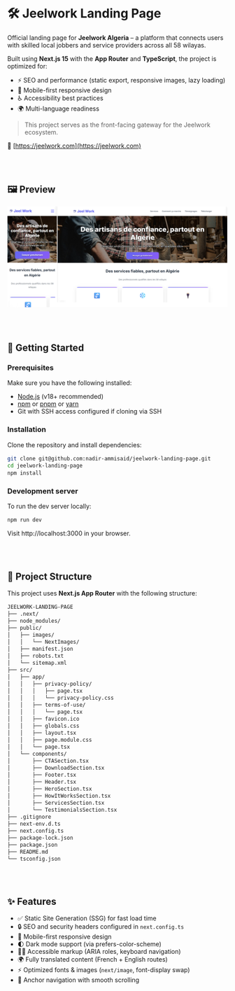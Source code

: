 # 🛠️ Jeelwork Landing Page

Official landing page for **Jeelwork Algeria** – a platform that connects users with skilled local jobbers and service providers across all 58 wilayas.

Built using **Next.js 15** with the **App Router** and **TypeScript**, the project is optimized for:
- ⚡ SEO and performance (static export, responsive images, lazy loading)
- 📱 Mobile-first responsive design
- ♿ Accessibility best practices
- 🌍 Multi-language readiness

> This project serves as the front-facing gateway for the Jeelwork ecosystem.

🔗 [https://jeelwork.com](https://jeelwork.com)

<br><br>

## 🖼️ Preview

![Jeelwork Landing Preview](public/images/landingPagePreview.png)

<br><br>


## 🚀 Getting Started

### Prerequisites

Make sure you have the following installed:

- [Node.js](https://nodejs.org/) (v18+ recommended)
- [npm](https://www.npmjs.com/) or [pnpm](https://pnpm.io/) or [yarn](https://yarnpkg.com/)
- Git with SSH access configured if cloning via SSH

### Installation

Clone the repository and install dependencies:

```bash
git clone git@github.com:nadir-ammisaid/jeelwork-landing-page.git
cd jeelwork-landing-page
npm install
```

### Development server
To run the dev server locally:

```bash
npm run dev
```

Visit http://localhost:3000 in your browser.

<br><br>


## 🧱 Project Structure

This project uses **Next.js App Router** with the following structure:

```
JEELWORK-LANDING-PAGE
├── .next/
├── node_modules/
├── public/
│   ├── images/
│   │   └── NextImages/
│   ├── manifest.json
│   ├── robots.txt
│   └── sitemap.xml
├── src/
│   ├── app/
│   │   ├── privacy-policy/
│   │   │   ├── page.tsx
│   │   │   └── privacy-policy.css
│   │   ├── terms-of-use/
│   │   │   └── page.tsx
│   │   ├── favicon.ico
│   │   ├── globals.css
│   │   ├── layout.tsx
│   │   ├── page.module.css
│   │   └── page.tsx
│   └── components/
│       ├── CTASection.tsx
│       ├── DownloadSection.tsx
│       ├── Footer.tsx
│       ├── Header.tsx
│       ├── HeroSection.tsx
│       ├── HowItWorksSection.tsx
│       ├── ServicesSection.tsx
│       └── TestimonialsSection.tsx
├── .gitignore
├── next-env.d.ts
├── next.config.ts
├── package-lock.json
├── package.json
├── README.md
└── tsconfig.json
```


<br><br>


## ✨ Features

- ✅ Static Site Generation (SSG) for fast load time
- 🔒 SEO and security headers configured in `next.config.ts`
- 📱 Mobile-first responsive design
- 🌓 Dark mode support (via prefers-color-scheme)
- 🧑‍💻 Accessible markup (ARIA roles, keyboard navigation)
- 🌍 Fully translated content (French + English routes)
- ⚡ Optimized fonts & images (`next/image`, font-display swap)
- 🧭 Anchor navigation with smooth scrolling













<!-- Default Readme 

This is a [Next.js](https://nextjs.org) project bootstrapped with [`create-next-app`](https://nextjs.org/docs/app/api-reference/cli/create-next-app).

## Getting Started

First, run the development server:

```bash
npm run dev
# or
yarn dev
# or
pnpm dev
# or
bun dev
```

Open [http://localhost:3000](http://localhost:3000) with your browser to see the result.

You can start editing the page by modifying `app/page.tsx`. The page auto-updates as you edit the file.

This project uses [`next/font`](https://nextjs.org/docs/app/building-your-application/optimizing/fonts) to automatically optimize and load [Geist](https://vercel.com/font), a new font family for Vercel.

## Learn More

To learn more about Next.js, take a look at the following resources:

- [Next.js Documentation](https://nextjs.org/docs) - learn about Next.js features and API.
- [Learn Next.js](https://nextjs.org/learn) - an interactive Next.js tutorial.

You can check out [the Next.js GitHub repository](https://github.com/vercel/next.js) - your feedback and contributions are welcome!

## Deploy on Vercel

The easiest way to deploy your Next.js app is to use the [Vercel Platform](https://vercel.com/new?utm_medium=default-template&filter=next.js&utm_source=create-next-app&utm_campaign=create-next-app-readme) from the creators of Next.js.

Check out our [Next.js deployment documentation](https://nextjs.org/docs/app/building-your-application/deploying) for more details.

 -->